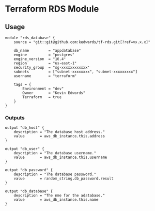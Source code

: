 # Terraform RDS Module

## Usage
    module "rds_database" {
        source = "git::git@github.com:kedwards/tf-rds.git[?ref=vx.x.x]"

        db_name         = "appdatabase"
        engine          = "postgres"
        engine_version  = "10.4"
        region          = "us-east-1"
        security_group  = "sg-xxxxxxxxxxxx"
        subnets         = ["subnet-xxxxxxxx", "subnet-xxxxxxxxx"]
        username        = "terraform"
        
        tags = {
            Environment = "dev"
            Owner       = "Kevin Edwards"
            Terraform   = true
        }
    }

### Outputs

    output "db_host" {
        description = "The database host address."
        value       = aws_db_instance.this.address
    }

    output "db_user" {
        description = "The database username."
        value       = aws_db_instance.this.username
    }

    output "db_password" {
        description = "The database password."
        value       = random_string.db_password.result
    }

    output "db_database" {
        description = "The nme for the adatabase."
        value       = aws_db_instance.this.name
    }
